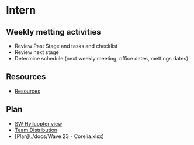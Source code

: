 # Intern

## Weekly metting activities
- Review Past Stage and tasks and checklist
- Review next stage
- Determine schedule (next weekly meeting, office dates, mettings dates)

## Resources

- [Resources](./docs/RESOURCES.md)

## Plan

- [SW Hylicopter view](./docs/SW_Hylicopter_View.pdf)
- [Team Distribution](./docs/Team_Dist.txt)
- [Plan](./docs/Wave 23 - Corelia.xlsx)
